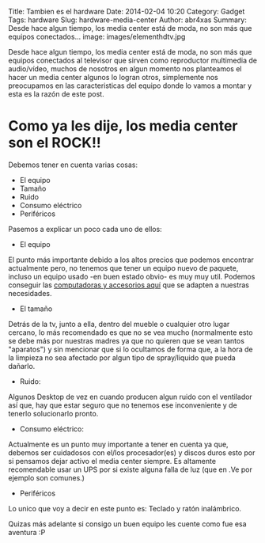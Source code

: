 Title: Tambien es el hardware
Date: 2014-02-04 10:20
Category: Gadget
Tags: hardware
Slug: hardware-media-center
Author: abr4xas
Summary: Desde hace algun tiempo, los media center está de moda, no son más que equipos conectados...
image: images/elementhdtv.jpg

Desde hace algun tiempo, los media center está de moda, no son más que equipos conectados al televisor que sirven como reproductor multimedia de audio/vídeo, muchos de nosotros en algun momento nos planteamos el hacer un media center algunos lo logran otros, simplemente nos preocupamos en las caracteristicas del equipo donde lo vamos a montar y esta es la razón de este post.

# Como ya les dije, los media center son el ROCK!! 

Debemos tener en cuenta varias cosas:

* El equipo
* Tamaño
* Ruido
* Consumo eléctrico
* Periféricos

Pasemos a explicar un poco cada uno de ellos:

* El equipo

El punto más importante debido a los altos precios que podemos encontrar actualmente pero, no tenemos que tener un equipo nuevo de paquete, incluso un equipo usado -en buen estado obvio- es muy muy util. Podemos conseguir las <a href="http://www.olx.com.ve/computadoras-laptops-cat-803" rel="dofollow" target="_blank">computadoras y accesorios aquí</a> que se adapten a nuestras necesidades.

* El tamaño

Detrás de la tv, junto a ella, dentro del mueble o cualquier otro lugar cercano, lo más recomendado es que no se vea mucho (normalmente esto se debe más por nuestras madres ya que no quieren que se vean tantos "aparatos") y sin mencionar que si lo ocultamos de forma que, a la hora de la limpieza no sea afectado por algun tipo de spray/liquido que pueda dañarlo.

* Ruido:

Algunos Desktop de vez en cuando producen algun ruido con el ventilador así que, hay que estar seguro que no tenemos ese inconveniente y de tenerlo solucionarlo pronto.

* Consumo eléctrico:

Actualmente es un punto muy importante a tener en cuenta ya que, debemos ser cuidadosos con el/los procesador(es) y discos duros esto por si pensamos dejar activo el media center siempre. Es altamente recomendable usar un UPS por si existe alguna falla de luz (que en .Ve por ejemplo son comunes.)

* Periféricos

Lo unico que voy a decir en este punto es: Teclado y ratón inalámbrico.

Quizas más adelante si consigo un buen equipo les cuente como fue esa aventura :P